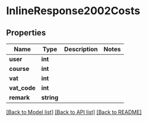 # InlineResponse2002Costs

## Properties
Name | Type | Description | Notes
------------ | ------------- | ------------- | -------------
**user** | **int** |  | 
**course** | **int** |  | 
**vat** | **int** |  | 
**vat_code** | **int** |  | 
**remark** | **string** |  | 

[[Back to Model list]](../../README.md#documentation-for-models) [[Back to API list]](../../README.md#documentation-for-api-endpoints) [[Back to README]](../../README.md)


